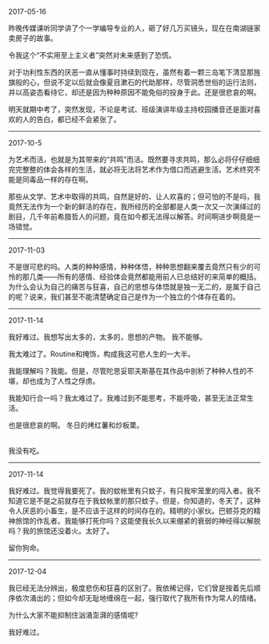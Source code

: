 
2017-05-16

昨晚传媒课听同学讲了个一学编导专业的人，砸了好几万买镜头，现在在南湖链家卖房子的故事。

令我这个“不实用至上主义者”突然对未来感到了恐慌。

对于功利性东西的厌恶一直从懂事时持续到现在，虽然有着一颗三岛笔下清显那旌旗般的心，但说不定以后就会像夏目漱石的代助那样，尽管洞悉世俗的运行法则，并以高姿态看待它，却还是因为种种原因不能免俗的投身于此。还是很悲哀的啊。

明天就期中考了，突然发现，不论是考试、班级演讲年级主持校园播音还是面对喜欢的人的告白，都已经不会紧张了。

--------------
2017-10-5

为艺术而活，也就是为其带来的“共鸣”而活。既然要寻求共鸣，那么必将仔仔细细完完整整的体会各样的生活，就必将无法将艺术作为借口而逃避生活。艺术终究不能是同毒品一样的存在啊。

那些从文学、艺术中取得的共鸣，自然是好的、让人欢喜的；但可怕的不是吗，我竟然无法作为一个新的鲜活的存在，我所经历的全部都是人类一次又一次演绎过的剧目，几千年前希腊哲人的问题，竟在如今都无法得以解答。时间啊进步啊竟是一场错觉。

----------
2017-11-03

不是很可悲的吗。人类的种种感情，种种体悟，种种思想翻来覆去竟然只有少的可怜的那几类——所有的感情、经验体会竟然都能用前人已总结好的来简单的概括。为什么会认为自己的痛苦与狂喜，自己的思想与体悟就是独一无二的，是属于自己的呢？说来，我们甚至不能清楚确定自己是作为一个独立的个体存在着的。

--------------
2017-11-14

我好难过。我想写出太多的，太多的，思想的产物。
我不能够。

我太难过了。Routine和掩饰，构成我这可悲人生的一大半。

我能理解吗？我能。但是，尽管陀思妥耶夫斯基在其作品中剖析了种种人性的不堪，却也成为了人性之俘虏。

我能知行合一吗？我太难过了。我难过到不能思考，不能呼吸，甚至无法正常生活。

也是很悲哀的啊。
冬日的烤红薯和炒板栗。

<br>
我没有吃。

--------------
2017-11-14

我好难过。我觉得我要死了。我的蚊帐里有只蚊子，有只我牢笼里的闯入者。我不知道它是不是之前就存在于我蚊帐里的那只蚊子。但是，你知道的，冬天了，这种令人厌恶的小畜生，是不应该于这样的时间存在的。精明的小家伙。巴顿芬克的精神旅馆的作乱者。我能够打死你吗？这能使我长久以来绷紧的衰弱的神经得以解脱吗？我的旅馆还没着火。太好了。

留你狗命。

-----------
2017-12-04

我已经无法分辨出，极度悲伤和狂喜的区别了。我依稀记得，它们曾是按着先后顺序依次涌出的；但如今却无耻地缠绵在一起，强行取代了我所有作为常人的情绪。

为什么大家不能抑制住汹涌澎湃的感情呢?

我好难过。